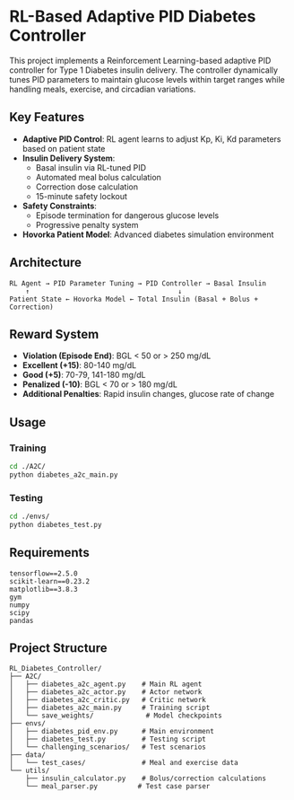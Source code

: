 # RL-Based Adaptive PID Diabetes Controller

This project implements a Reinforcement Learning-based adaptive PID controller for Type 1 Diabetes insulin delivery. The controller dynamically tunes PID parameters to maintain glucose levels within target ranges while handling meals, exercise, and circadian variations.

## Key Features

- **Adaptive PID Control**: RL agent learns to adjust Kp, Ki, Kd parameters based on patient state
- **Insulin Delivery System**: 
  - Basal insulin via RL-tuned PID
  - Automated meal bolus calculation
  - Correction dose calculation
  - 15-minute safety lockout
- **Safety Constraints**: 
  - Episode termination for dangerous glucose levels
  - Progressive penalty system
- **Hovorka Patient Model**: Advanced diabetes simulation environment

## Architecture

```
RL Agent → PID Parameter Tuning → PID Controller → Basal Insulin
    ↑                                     ↓
Patient State ← Hovorka Model ← Total Insulin (Basal + Bolus + Correction)
```

## Reward System

- **Violation (Episode End)**: BGL < 50 or > 250 mg/dL
- **Excellent (+15)**: 80-140 mg/dL  
- **Good (+5)**: 70-79, 141-180 mg/dL
- **Penalized (-10)**: BGL < 70 or > 180 mg/dL
- **Additional Penalties**: Rapid insulin changes, glucose rate of change

## Usage

### Training
```bash
cd ./A2C/
python diabetes_a2c_main.py
```

### Testing
```bash
cd ./envs/
python diabetes_test.py
```

## Requirements
```
tensorflow==2.5.0
scikit-learn==0.23.2
matplotlib==3.8.3
gym
numpy
scipy
pandas
```

## Project Structure
```
RL_Diabetes_Controller/
├── A2C/
│   ├── diabetes_a2c_agent.py    # Main RL agent
│   ├── diabetes_a2c_actor.py    # Actor network
│   ├── diabetes_a2c_critic.py   # Critic network
│   ├── diabetes_a2c_main.py     # Training script
│   └── save_weights/             # Model checkpoints
├── envs/
│   ├── diabetes_pid_env.py      # Main environment
│   ├── diabetes_test.py         # Testing script
│   └── challenging_scenarios/   # Test scenarios
├── data/
│   └── test_cases/              # Meal and exercise data
└── utils/
    ├── insulin_calculator.py    # Bolus/correction calculations
    └── meal_parser.py          # Test case parser
``` 